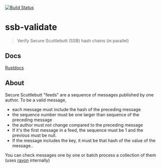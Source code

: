 [![Build Status](https://travis-ci.org/sunrise-choir/ssb-validate.svg?branch=master)](https://travis-ci.org/sunrise-choir/ssb-validate)
# ssb-validate

> Verify Secure Scuttlebutt (SSB) hash chains (in parallel)

## Docs

[Rustdocs](https://sunrise-choir.github.io/ssb-validate/ssb_validate/index.html)

## About

Secure Scuttlebutt "feeds" are a sequence of messages published by one author.
To be a valid message,
- each message must include the hash of the preceding message
- the sequence number must be one larger than sequence of the preceding message
- the author must not change compared to the preceding message
- If it's the first message in a feed, the sequence must be 1 and the previous must be null.
- If the message includes the key, it must be that hash of the value of the message..

You can check messages one by one or batch process a collection of them (uses [rayon](https://docs.rs/rayon/1.2.0/rayon/index.html) internally)

